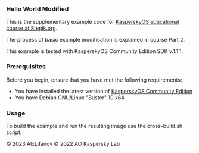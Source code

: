 ### Hello World Modified
This is the supplementary example code for [KasperskyOS educational course at Stepik.org](https://stepik.org/73418?utm_source=github&utm_medium=hello_vfs).

The process of basic example modification is explained in course Part 2.

This example is tested with KasperskyOS Community Edition SDK v.1.1.1.

### Prerequisites
Before you begin, ensure that you have met the following requirements:
- You have installed the latest version of [KasperskyOS Community Edition](https://os.kaspersky.com/development/download/)
- You have Debian GNU/Linux "Buster" 10 x64

### Usage
To build the example and run the resulting image use the cross-build.sh script.

© 2023 AlxLifanov
© 2022 AO Kaspersky Lab
